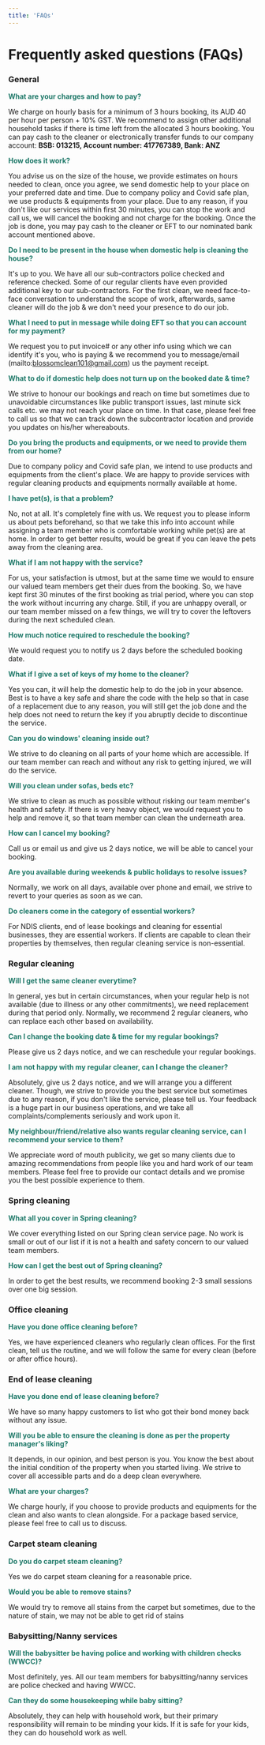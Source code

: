 ```yaml
---
title: 'FAQs'
---
```


# Frequently asked questions (FAQs)

### General
<div style="color:#1e7868;font-weight:bold">What are your charges and how to pay?</div>

We charge on hourly basis for a minimum of 3 hours booking, its AUD 40 per hour per person + 10% GST. We recommend to assign other 
additional household tasks if there is time left from the allocated 3 hours booking.
You can pay cash to the cleaner or electronically transfer funds to our company account:
**BSB:  013215, Account number: 417767389, Bank: ANZ**

<div style="color:#1e7868;font-weight:bold">How does it work?</div>

You advise us on the size of the house, we provide estimates on hours needed to clean, once you agree, we send domestic
help to your place on your preferred date and time. Due to company policy and Covid safe plan, we use products & equipments
from your place. Due to any reason, if you don't like our services within first 30 minutes, you can stop the work and 
call us, we will cancel the booking and not charge for the booking. Once the job is done, you may pay cash to the cleaner 
or EFT to our nominated bank account mentioned above.

<div style="color:#1e7868;font-weight:bold">Do I need to be present in the house when domestic help is cleaning the house?</div>

It's up to you. We have all our sub-contractors police checked and reference checked. Some of our regular clients have
even provided additional key to our sub-contractors. For the first clean, we need face-to-face conversation to understand
the scope of work, afterwards, same cleaner will do the job & we don't need your presence to do our job.

<div style="color:#1e7868;font-weight:bold">What I need to put in message while doing EFT so that you can account for my payment?</div>

We request you to put invoice# or any other info using which we can identify it's you, who is paying & we recommend you
to message/email (mailto:blossomclean101@gmail.com) us the payment receipt.

<div style="color:#1e7868;font-weight:bold">What to do if domestic help does not turn up on the booked date & time?</div>

We strive to honour our bookings and reach on time but sometimes due to unavoidable circumstances like public transport issues,
last minute sick calls etc. we may not reach your place on time. In that case, please feel free to call us so that we can 
track down the subcontractor location and provide you updates on his/her whereabouts.

<div style="color:#1e7868;font-weight:bold">Do you bring the products and equipments, or we need to provide them from our home?</div>

Due to company policy and Covid safe plan, we intend to use products and equipments from the client's place. We are happy
to provide services with regular cleaning products and equipments normally available at home.

<div style="color:#1e7868;font-weight:bold">I have pet(s), is that a problem?</div>

No, not at all. It's completely fine with us. We request you to please inform us about pets beforehand, so that we take this
info into account while assigning a team member who is comfortable working while pet(s) are at home. In order to get better
results, would be great if you can leave the pets away from the cleaning area.

<div style="color:#1e7868;font-weight:bold">What if I am not happy with the service?</div>

For us, your satisfaction is utmost, but at the same time we would to ensure our valued team members get their dues from the
booking. So, we have kept first 30 minutes of the first booking as trial period, where you can stop the work without 
incurring any charge. Still, if you are unhappy overall, or our team member missed on a few things, we will try to cover
the leftovers during the next scheduled clean.

<div style="color:#1e7868;font-weight:bold">How much notice required to reschedule the booking?</div>

We would request you to notify us 2 days before the scheduled booking date.

<div style="color:#1e7868;font-weight:bold">What if I give a set of keys of my home to the cleaner?</div>

Yes you can, it will help the domestic help to do the job in your absence. Best is to have a key safe and share the code
with the help so that in case of a replacement due to any reason, you will still get the job done and the help does not
need to return the key if you abruptly decide to discontinue the service.

<div style="color:#1e7868;font-weight:bold">Can you do windows' cleaning inside out?</div>

We strive to do cleaning on all parts of your home which are accessible. If our team member can reach and without any
risk to getting injured, we will do the service.

<div style="color:#1e7868;font-weight:bold">Will you clean under sofas, beds etc?</div>

We strive to clean as much as possible without risking our team member's health and safety. If there is very heavy object,
we would request you to help and remove it, so that team member can clean the underneath area.

<div style="color:#1e7868;font-weight:bold">How can I cancel my booking?</div>

Call us or email us and give us 2 days notice, we will be able to cancel your booking.

<div style="color:#1e7868;font-weight:bold">Are you available during weekends & public holidays to resolve issues?</div>

Normally, we work on all days, available over phone and email, we strive to revert to your queries as soon as we can.

<div style="color:#1e7868;font-weight:bold">Do cleaners come in the category of essential workers?</div>

For NDIS clients, end of lease bookings and cleaning for essential businesses, they are essential workers. If clients are
capable to clean their properties by themselves, then regular cleaning service is non-essential.

### Regular cleaning
<div style="color:#1e7868;font-weight:bold">Will I get the same cleaner everytime?</div>

In general, yes but in certain circumstances, when your regular help is not available (due to illness or any other commitments), we need replacement during that
period only. Normally, we recommend 2 regular cleaners, who can replace each other based on availability.

<div style="color:#1e7868;font-weight:bold">Can I change the booking date & time for my regular bookings?</div>

Please give us 2 days notice, and we can reschedule your regular bookings.

<div style="color:#1e7868;font-weight:bold">I am not happy with my regular cleaner, can I change the cleaner?</div>

Absolutely, give us 2 days notice, and we will arrange you a different cleaner. Though, we strive to provide you the best
service but sometimes due to any reason, if you don't like the service, please tell us. Your feedback is a huge part in
our business operations, and we take all complaints/complements seriously and work upon it.

<div style="color:#1e7868;font-weight:bold">My neighbour/friend/relative also wants regular cleaning service, can I recommend your service to them?</div>

We appreciate word of mouth publicity, we get so many clients due to amazing recommendations from people like you and
hard work of our team members. Please feel free to provide our contact details and we promise you the best possible
experience to them.

### Spring cleaning
<div style="color:#1e7868;font-weight:bold">What all you cover in Spring cleaning?</div>

We cover everything listed on our Spring clean service page. No work is small or out of our list if it is not a health
and safety concern to our valued team members.

<div style="color:#1e7868;font-weight:bold">How can I get the best out of Spring cleaning?</div>

In order to get the best results, we recommend booking 2-3 small sessions over one big session.

### Office cleaning
<div style="color:#1e7868;font-weight:bold">Have you done office cleaning before?</div>

Yes, we have experienced cleaners who regularly clean offices. For the first clean, tell us the routine, and we will 
follow the same for every clean (before or after office hours).

### End of lease cleaning
<div style="color:#1e7868;font-weight:bold">Have you done end of lease cleaning before?</div>

We have so many happy customers to list who got their bond money back without any issue.

<div style="color:#1e7868;font-weight:bold">Will you be able to ensure the cleaning is done as per the property manager's liking?</div>

It depends, in our opinion, and best person is you. You know the best about the initial condition of the property when you started living.
We strive to cover all accessible parts and do a deep clean everywhere.

<div style="color:#1e7868;font-weight:bold">What are your charges?</div>

We charge hourly, if you choose to provide products and equipments for the clean and also wants to clean alongside. For
a package based service, please feel free to call us to discuss.

### Carpet steam cleaning
<div style="color:#1e7868;font-weight:bold">Do you do carpet steam cleaning?</div>

Yes we do carpet steam cleaning for a reasonable price.

<div style="color:#1e7868;font-weight:bold">Would you be able to remove stains?</div>

We would try to remove all stains from the carpet but sometimes, due to the nature of stain, we may not be able to get
rid of stains

### Babysitting/Nanny services
<div style="color:#1e7868;font-weight:bold">Will the babysitter be having police and working with children checks (WWCC)?</div>

Most definitely, yes. All our team members for babysitting/nanny services are police checked and having WWCC.

<div style="color:#1e7868;font-weight:bold">Can they do some housekeeping while baby sitting?</div>

Absolutely, they can help with household work, but their primary responsibility will remain to be minding your kids. If
it is safe for your kids, they can do household work as well.
